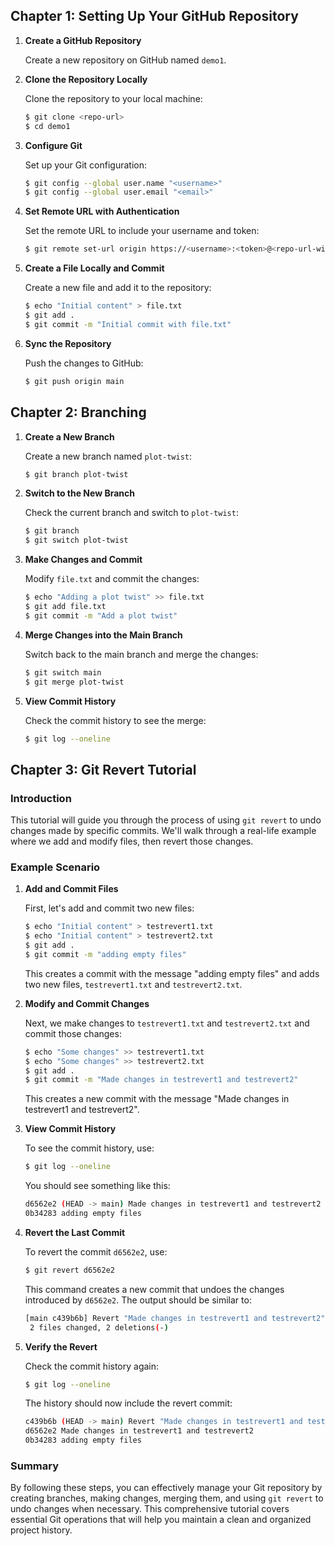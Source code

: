
## Chapter 1: Setting Up Your GitHub Repository

1. **Create a GitHub Repository**

   Create a new repository on GitHub named `demo1`.

2. **Clone the Repository Locally**

   Clone the repository to your local machine:

   ```bash
   $ git clone <repo-url>
   $ cd demo1
   ```

3. **Configure Git**

   Set up your Git configuration:

   ```bash
   $ git config --global user.name "<username>"
   $ git config --global user.email "<email>"
   ```

4. **Set Remote URL with Authentication**

   Set the remote URL to include your username and token:

   ```bash
   $ git remote set-url origin https://<username>:<token>@<repo-url-without-https>
   ```

5. **Create a File Locally and Commit**

   Create a new file and add it to the repository:

   ```bash
   $ echo "Initial content" > file.txt
   $ git add .
   $ git commit -m "Initial commit with file.txt"
   ```

6. **Sync the Repository**

   Push the changes to GitHub:

   ```bash
   $ git push origin main
   ```

## Chapter 2: Branching

1. **Create a New Branch**

   Create a new branch named `plot-twist`:

   ```bash
   $ git branch plot-twist
   ```

2. **Switch to the New Branch**

   Check the current branch and switch to `plot-twist`:

   ```bash
   $ git branch
   $ git switch plot-twist
   ```

3. **Make Changes and Commit**

   Modify `file.txt` and commit the changes:

   ```bash
   $ echo "Adding a plot twist" >> file.txt
   $ git add file.txt
   $ git commit -m "Add a plot twist"
   ```

4. **Merge Changes into the Main Branch**

   Switch back to the main branch and merge the changes:

   ```bash
   $ git switch main
   $ git merge plot-twist
   ```

5. **View Commit History**

   Check the commit history to see the merge:

   ```bash
   $ git log --oneline
   ```

## Chapter 3: Git Revert Tutorial

### Introduction

This tutorial will guide you through the process of using `git revert` to undo changes made by specific commits. We'll walk through a real-life example where we add and modify files, then revert those changes.

### Example Scenario

1. **Add and Commit Files**

   First, let's add and commit two new files:

   ```bash
   $ echo "Initial content" > testrevert1.txt
   $ echo "Initial content" > testrevert2.txt
   $ git add .
   $ git commit -m "adding empty files"
   ```

   This creates a commit with the message "adding empty files" and adds two new files, `testrevert1.txt` and `testrevert2.txt`.

2. **Modify and Commit Changes**

   Next, we make changes to `testrevert1.txt` and `testrevert2.txt` and commit those changes:

   ```bash
   $ echo "Some changes" >> testrevert1.txt
   $ echo "Some changes" >> testrevert2.txt
   $ git add .
   $ git commit -m "Made changes in testrevert1 and testrevert2"
   ```

   This creates a new commit with the message "Made changes in testrevert1 and testrevert2".

3. **View Commit History**

   To see the commit history, use:

   ```bash
   $ git log --oneline
   ```

   You should see something like this:

   ```bash
   d6562e2 (HEAD -> main) Made changes in testrevert1 and testrevert2
   0b34283 adding empty files
   ```

4. **Revert the Last Commit**

   To revert the commit `d6562e2`, use:

   ```bash
   $ git revert d6562e2
   ```

   This command creates a new commit that undoes the changes introduced by `d6562e2`. The output should be similar to:

   ```bash
   [main c439b6b] Revert "Made changes in testrevert1 and testrevert2"
    2 files changed, 2 deletions(-)
   ```

5. **Verify the Revert**

   Check the commit history again:

   ```bash
   $ git log --oneline
   ```

   The history should now include the revert commit:

   ```bash
   c439b6b (HEAD -> main) Revert "Made changes in testrevert1 and testrevert2"
   d6562e2 Made changes in testrevert1 and testrevert2
   0b34283 adding empty files
   ```

### Summary

By following these steps, you can effectively manage your Git repository by creating branches, making changes, merging them, and using `git revert` to undo changes when necessary. This comprehensive tutorial covers essential Git operations that will help you maintain a clean and organized project history.
